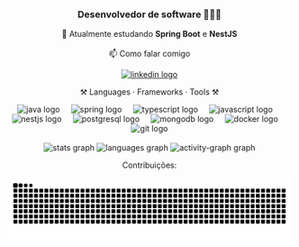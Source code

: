 <h3 align="center">Desenvolvedor de software 👨🏻‍💻</h3>
<p align="center">🌱 Atualmente estudando <b>Spring Boot</b> e <b>NestJS</b><br><br>📫 Como falar comigo</p>

<div align="center">
  <a href="https://www.linkedin.com/in/victorhugoaguiarporfiro/" target="_blank">
    <img src="https://img.shields.io/static/v1?message=LinkedIn&logo=linkedin&label=&color=0077B5&logoColor=white&labelColor=&style=for-the-badge" height="35" alt="linkedin logo" />
  </a>
</div>

<p align="center">⚒️ Languages · Frameworks · Tools ⚒️</p>

<div align="center">
  <img src="https://cdn.jsdelivr.net/gh/devicons/devicon/icons/java/java-original.svg" height="30" alt="java logo" />
  <img width="12" />
  <img src="https://cdn.jsdelivr.net/gh/devicons/devicon/icons/spring/spring-original.svg" height="30" alt="spring logo" />
  <img width="12" />
  <img src="https://cdn.jsdelivr.net/gh/devicons/devicon/icons/typescript/typescript-original.svg" height="30" alt="typescript logo" />
  <img width="12" />
  <img src="https://cdn.jsdelivr.net/gh/devicons/devicon/icons/javascript/javascript-original.svg" height="30" alt="javascript logo" />
  <img width="12" />
  <img src="https://cdn.jsdelivr.net/gh/devicons/devicon/icons/nestjs/nestjs-original.svg" height="30" alt="nestjs logo" />
  <img width="12" />
  <img src="https://cdn.jsdelivr.net/gh/devicons/devicon/icons/postgresql/postgresql-original.svg" height="30" alt="postgresql logo" />
  <img width="12" />
  <img src="https://cdn.jsdelivr.net/gh/devicons/devicon/icons/mongodb/mongodb-original.svg" height="30" alt="mongodb logo" />
  <img width="12" />
  <img src="https://cdn.jsdelivr.net/gh/devicons/devicon/icons/docker/docker-original.svg" height="30" alt="docker logo" />
  <img width="12" />
  <img src="https://cdn.jsdelivr.net/gh/devicons/devicon/icons/git/git-original.svg" height="30" alt="git logo" />
</div>

<br/>

<div align="center">
  <img src="https://github-readme-stats.vercel.app/api?username=VHAporfirium&show_icons=true&theme=nightowl&locale=pt-br&hide_border=false&cache_seconds=21600" height="160" alt="stats graph" />
  <img src="https://github-readme-stats.vercel.app/api/top-langs?username=VHAporfirium&layout=compact&card_width=320&langs_count=8&theme=nightowl&hide_border=false&locale=pt-br&cache_seconds=21600" height="160" alt="languages graph" />
  <img src="https://github-readme-activity-graph.vercel.app/graph?username=VHAporfirium&radius=5&theme=nightowl&area=true&hide_border=false" height="280" alt="activity-graph graph" />
</div>

<p align="center">Contribuições:</p>

<img src="https://raw.githubusercontent.com/VHAporfirium/VHAporfirium/output/snake.svg" alt="snake contribution graph" />

